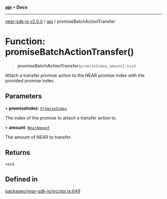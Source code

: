 [**api**](../README.md) • **Docs**

***

[near-sdk-js v2.0.0](../../packages.md) / [api](../README.md) / promiseBatchActionTransfer

# Function: promiseBatchActionTransfer()

> **promiseBatchActionTransfer**(`promiseIndex`, `amount`): `void`

Attach a transfer promise action to the NEAR promise index with the provided promise index.

## Parameters

• **promiseIndex**: [`PromiseIndex`](../../utils/type-aliases/PromiseIndex.md)

The index of the promise to attach a transfer action to.

• **amount**: [`NearAmount`](../../utils/type-aliases/NearAmount.md)

The amount of NEAR to transfer.

## Returns

`void`

## Defined in

[packages/near-sdk-js/src/api.ts:649](https://github.com/dim-daskalov/near-sdk-js/blob/d72c9c5d6e6863e8c60ad0aa42a57e43d9805f07/packages/near-sdk-js/src/api.ts#L649)
